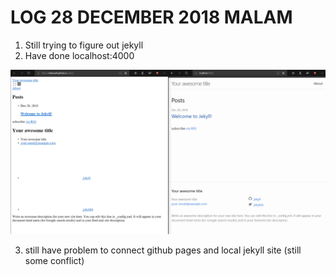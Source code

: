 # LOG 28 DECEMBER 2018 MALAM

1. Still trying to figure out jekyll
2. Have done localhost:4000

![img](https://github.com/wahyuadt/extra182/blob/master/_posts/img/Sketch.png)

3. still have problem to connect github pages and local jekyll site (still some conflict)
